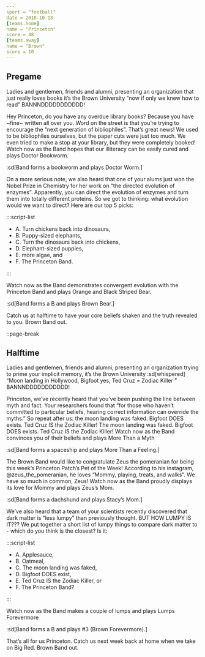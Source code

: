 ```yaml
---
sport = "football"
date = 2018-10-13
[teams.home]
name = "Princeton"
score = 48
[teams.away]
name = "Brown"
score = 10
---
```


## Pregame

Ladies and gentlemen, friends and alumni, presenting an organization that just really loves books it’s the Brown University “now if only we knew how to read” BANNNDDDDDDDDDDD!

Hey Princeton, do you have any overdue library books? Because you have \~fine\~ written all over you. Word on the street is that you’re trying to encourage the “next generation of bibliophiles”. That’s great news! We used to be bibliophiles ourselves, but the paper cuts were just too much. We even tried to make a stop at your library, but they were completely booked! Watch now as the Band hopes that our illiteracy can be easily cured and plays Doctor Bookworm.

:sd[Band forms a bookworm and plays Doctor Worm.]

On a more serious note, we also heard that one of your alums just won the Nobel Prize in Chemistry for her work on “the directed evolution of enzymes”. Apparently, you can direct the evolution of enzymes and turn them into totally different proteins. So we got to thinking: what evolution would we want to direct? Here are our top 5 picks:

:::script-list

- A. Turn chickens back into dinosaurs,
- B. Puppy-sized elephants,
- C. Turn the dinosaurs back into chickens,
- D. Elephant-sized puppies,
- E. more algae, and
- F. The Princeton Band.

:::

Watch now as the Band demonstrates convergent evolution with the Princeton Band and plays Orange and Black Striped Bear.

:sd[Band forms a B and plays Brown Bear.]

Catch us at halftime to have your core beliefs shaken and the truth revealed to you. Brown Band out.

::page-break

## Halftime

Ladies and gentlemen, friends and alumni, presenting an organization trying to prime your implicit memory, it’s the Brown University :sd[whispered] “Moon landing in Hollywood, Bigfoot yes, Ted Cruz = Zodiac Killer ” BANNNDDDDDDDDDDD!

Princeton, we’ve recently heard that you’ve been pushing the line between myth and fact. Your researchers found that “for those who haven’t committed to particular beliefs, hearing correct information can override the myths.” So repeat after us: the moon landing was faked. Bigfoot DOES exists. Ted Cruz IS the Zodiac Killer! The moon landing was faked. Bigfoot DOES exists. Ted Cruz IS the Zodiac Killer! Watch now as the Band convinces you of their beliefs and plays More Than a Myth

:sd[Band forms a spaceship and plays More Than a Feeling.]

The Brown Band would like to congratulate Zeus the pomeranian for being this week’s Princeton Patch’s Pet of the Week! According to his instagram, @zeus_the_pomeranian, he loves “Mommy, playing, treats, and walks”. We have so much in common, Zeus! Watch now as the Band proudly displays its love for Mommy and plays Zeus’s Mom.

:sd[Band forms a dachshund and plays Stacy’s Mom.]

We’ve also heard that a team of your scientists recently discovered that dark matter is “less lumpy” than previously thought. BUT HOW LUMPY IS IT??? We put together a short list of lumpy things to compare dark matter to - which do you think is the closest? Is it:

:::script-list

- A. Applesauce,
- B. Oatmeal,
- C. The moon landing was faked,
- D. Bigfoot DOES exist,
- E. Ted Cruz IS the Zodiac Killer, or
- F. The Princeton Band?

:::

Watch now as the Band makes a couple of lumps and plays Lumps Forevermore

:sd[Band forms a B and plays #3 (Brown Forevermore).]

That’s all for us Princeton. Catch us next week back at home when we take on Big Red. Brown Band out.
